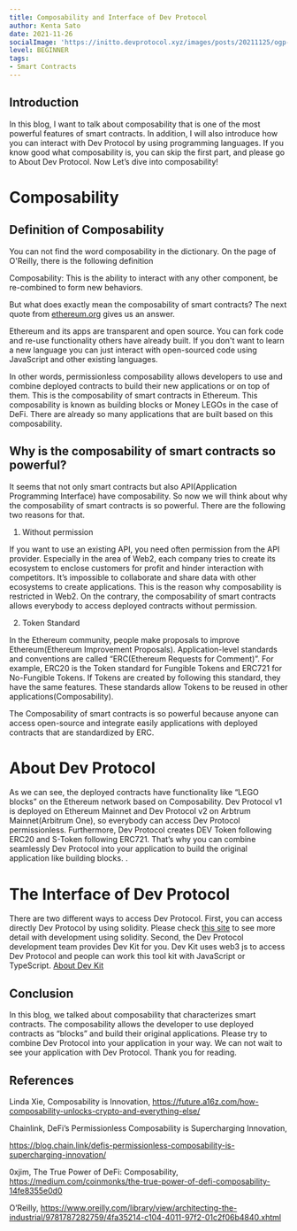```yaml
---
title: Composability and Interface of Dev Protocol
author: Kenta Sato
date: 2021-11-26
socialImage: 'https://initto.devprotocol.xyz/images/posts/20211125/ogp--1.png' 
level: BEGINNER
tags:
- Smart Contracts
---
```


## Introduction

In this blog, I want to talk about composability that is one of the most powerful features of smart contracts. In addition, I will also introduce how you can interact with Dev Protocol by using programming languages. If you know good what composability is, you can skip the first part, and please go to About Dev Protocol. Now Let’s dive into composability!

# Composability

## Definition of Composability

You can not find the word composability in the dictionary. On the page of O'Reilly, there is the following definition 

Composability: This is the ability to interact with any other component, be re-combined to form new behaviors.

But what does exactly mean the composability of smart contracts? The next quote from [ethereum.org](https://ethereum.org/en/) gives us an answer.

Ethereum and its apps are transparent and open source. You can fork code and re-use functionality others have already built. If you don't want to learn a new language you can just interact with open-sourced code using JavaScript and other existing languages.

In other words, permissionless composability allows developers to use and combine deployed contracts to build their new applications or on top of them. This is the composability of smart contracts in Ethereum. This composability is known as building blocks or Money LEGOs in the case of DeFi. There are already so many applications that are built based on this composability. 

## Why is the composability of smart contracts so powerful?

It seems that not only smart contracts but also API(Application Programming Interface) have composability. So now we will think about why the composability of smart contracts is so powerful. There are the following two reasons for that.

1. Without permission

If you want to use an existing API, you need often permission from the API provider. Especially in the area of Web2, each company tries to create its ecosystem to enclose customers for profit and hinder interaction with competitors. It’s impossible to collaborate and share data with other ecosystems to create applications. This is the reason why composability is restricted in Web2. On the contrary, the composability of smart contracts allows everybody to access deployed contracts without permission.  

2. Token Standard

In the Ethereum community, people make proposals to improve Ethereum(Ethereum Improvement Proposals). Application-level standards and conventions are called “ERC(Ethereum Requests for Comment)”. For example, ERC20 is the Token standard for Fungible Tokens and ERC721 for No-Fungible Tokens. If Tokens are created by following this standard, they have the same features. These standards allow Tokens to be reused in other applications(Composability).

The Composability of smart contracts is so powerful because anyone can access open-source and integrate easily applications with deployed contracts that are standardized by ERC.   

# About Dev Protocol
 
As we can see, the deployed contracts have functionality like “LEGO blocks” on the Ethereum network based on Composability. Dev Protocol v1 is deployed on Ethereum Mainnet and Dev Protocol v2 on Arbtrum Mainnet(Arbitrum One), so everybody can access Dev Protocol permissionless. Furthermore, Dev Protocol creates DEV Token following ERC20 and S-Token following ERC721. That’s why you can combine seamlessly Dev Protocol into your application to build the original application like building blocks.
.  
# The Interface of Dev Protocol

There are two different ways to access Dev Protocol.  First, you can access directly Dev Protocol by using solidity. Please check [this site](https://docs.devprotocol.xyz/en/developers/tools/interfaces/) to see more detail with development using solidity.
Second, the Dev Protocol development team provides Dev Kit for you. Dev Kit uses web3 js to access Dev Protocol and people can work this tool kit with JavaScript or TypeScript. [About Dev Kit](https://docs.devprotocol.xyz/en/developers/tools/dev-kit/)

## Conclusion

In this blog, we talked about composability that characterizes smart contracts. The composability allows the developer to use deployed contracts as “blocks” and build their original applications. Please try to combine Dev Protocol into your application in your way. We can not wait to see your application with Dev Protocol. Thank you for reading. 

  
## References

Linda Xie, Composability is Innovation, <https://future.a16z.com/how-composability-unlocks-crypto-and-everything-else/>

Chainlink, DeFi’s Permissionless Composability is Supercharging Innovation,

<https://blog.chain.link/defis-permissionless-composability-is-supercharging-innovation/>

0xjim, The True Power of DeFi: Composability,
<https://medium.com/coinmonks/the-true-power-of-defi-composability-14fe8355e0d0>

O’Reilly, <https://www.oreilly.com/library/view/architecting-the-industrial/9781787282759/4fa35214-c104-4011-97f2-01c2f06b4840.xhtml>